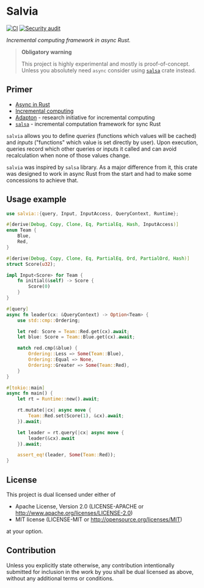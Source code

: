 # Salvia

[![CI](https://img.shields.io/github/workflow/status/haibane-tenshi/salvia/CI)](https://github.com/haibane-tenshi/salvia/actions/workflows/ci.yaml)
[![Security audit](https://img.shields.io/github/workflow/status/haibane-tenshi/salvia/Security%20audit?label=audit)](https://github.com/haibane-tenshi/salvia/actions/workflows/audit.yaml)

*Incremental computing framework in async Rust.*

> **Obligatory warning**
> 
> This project is highly experimental and mostly is proof-of-concept.
> Unless you absolutely need `async` consider using [`salsa`][github:salsa] crate instead.

## Primer

* [Async in Rust](https://rust-lang.github.io/async-book/)
* [Incremental computing](https://en.wikipedia.org/wiki/Incremental_computing)
* [Adapton][adapton] - research initiative for incremental computing
* [`salsa`][github:salsa] - incremental computation framework for sync Rust

`salvia` allows you to define *queries* (functions which values will be cached) and *inputs*
("functions" which value is set directly by user).
Upon execution, queries record which other queries or inputs it called and can avoid
recalculation when none of those values change.

`salvia` was inspired by `salsa` library.
As a major difference from it, this crate was designed to work in async Rust from the start
and had to make some concessions to achieve that.

## Usage example

```rust
use salvia::{query, Input, InputAccess, QueryContext, Runtime};

#[derive(Debug, Copy, Clone, Eq, PartialEq, Hash, InputAccess)]
enum Team {
    Blue,
    Red,
}

#[derive(Debug, Copy, Clone, Eq, PartialEq, Ord, PartialOrd, Hash)]
struct Score(u32);

impl Input<Score> for Team {
    fn initial(&self) -> Score {
        Score(0)
    }
}

#[query]
async fn leader(cx: &QueryContext) -> Option<Team> {
    use std::cmp::Ordering;

    let red: Score = Team::Red.get(cx).await;
    let blue: Score = Team::Blue.get(cx).await;

    match red.cmp(&blue) {
        Ordering::Less => Some(Team::Blue),
        Ordering::Equal => None,
        Ordering::Greater => Some(Team::Red),
    }
}

#[tokio::main]
async fn main() {
    let rt = Runtime::new().await;

    rt.mutate(|cx| async move {
        Team::Red.set(Score(1), &cx).await;
    }).await;

    let leader = rt.query(|cx| async move {
        leader(&cx).await
    }).await;

    assert_eq!(leader, Some(Team::Red));
}
```

## License

This project is dual licensed under either of

* Apache License, Version 2.0 (LICENSE-APACHE or http://www.apache.org/licenses/LICENSE-2.0)
* MIT license (LICENSE-MIT or http://opensource.org/licenses/MIT)

at your option.

## Contribution

Unless you explicitly state otherwise, any contribution intentionally submitted for inclusion
in the work by you shall be dual licensed as above, without any additional terms or conditions.

[github:tokio]: https://github.com/tokio-rs/tokio
[github:salsa]: https://github.com/salsa-rs/salsa
[adapton]: http://adapton.org/